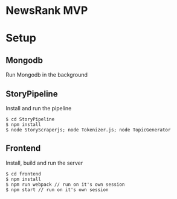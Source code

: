 # NewsRank MVP

# Setup
## Mongodb
Run Mongodb in the background

## StoryPipeline
Install and run the pipeline
```
$ cd StoryPipeline
$ npm install
$ node StoryScraperjs; node Tokenizer.js; node TopicGenerator
```

## Frontend
Install, build and run the server
```
$ cd frontend
$ npm install
$ npm run webpack // run on it's own session
$ npm start // run on it's own session
```
